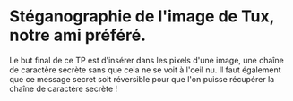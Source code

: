 # Stéganographie de l'image de Tux, notre ami préféré.

Le but final de ce TP est d'insérer dans les pixels d'une image, une chaîne de caractère secrète sans que cela ne se voit à l'oeil nu.
Il faut également que ce message secret soit réversible pour que l'on puisse récupérer la chaîne de caractère secrète !
